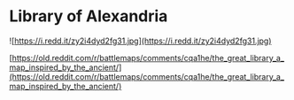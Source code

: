 # Library of Alexandria

![https://i.redd.it/zy2i4dyd2fg31.jpg](https://i.redd.it/zy2i4dyd2fg31.jpg)

[https://old.reddit.com/r/battlemaps/comments/cqa1he/the_great_library_a_map_inspired_by_the_ancient/](https://old.reddit.com/r/battlemaps/comments/cqa1he/the_great_library_a_map_inspired_by_the_ancient/)